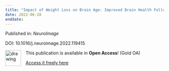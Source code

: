 ```yaml
---
title: "Impact of Weight Loss on Brain Age: Improved Brain Health Following Bariatric Surgery."
date: 2022-06-28
enddate:
---
```


Published in: *NeuroImage*

DOI: 10.1016/j.neuroimage.2022.119415

<img src="https://upload.wikimedia.org/wikipedia/commons/thumb/7/77/Open_Access_logo_PLoS_transparent.svg/800px-Open_Access_logo_PLoS_transparent.svg.png" alt="drawing" width="50" align="left"/> &nbsp;&nbsp;&nbsp;This publication is available in **Open Access**! (Gold OA)

&nbsp;&nbsp;&nbsp;[Access it freely here](https://doi.org/10.1016/j.neuroimage.2022.119415
)

